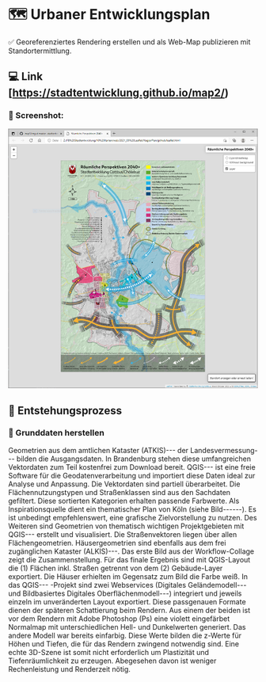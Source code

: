 # :world_map: Urbaner Entwicklungsplan
:white_check_mark: Georeferenziertes Rendering erstellen und als Web-Map publizieren mit Standortermittlung.

## :computer: Link [https://stadtentwicklung.github.io/map2/)

### :camera_flash: Screenshot:
![Screenshot der GitHub-Pages App](https://raw.githubusercontent.com/stadtentwicklung/map2/master/img/screenshotApp.PNG)

## :rocket: Entstehungsprozess

### :compass: Grunddaten herstellen
Geometrien aus dem amtlichen Kataster (ATKIS)--- der Landesvermessung--- bilden die Ausgangsdaten. In Brandenburg stehen diese umfangreichen Vektordaten zum Teil kostenfrei zum Download bereit. QGIS--- ist eine freie Software für die Geodatenverarbeitung und importiert diese Daten ideal zur Analyse und Anpassung. Die Vektordaten sind partiell überarbeitet. Die Flächennutzungstypen und Straßenklassen sind aus den Sachdaten gefiltert. Diese sortierten Kategorien erhalten passende Farbwerte. Als Inspirationsquelle dient ein thematischer Plan von Köln (siehe Bild------). Es ist unbedingt empfehlenswert, eine grafische Zielvorstellung zu nutzen. Des Weiteren sind Geometrien von thematisch wichtigen Projektgebieten mit QGIS--- erstellt und visualisiert. Die Straßenvektoren liegen über allen Flächengeometrien. Häusergeometrien sind ebenfalls aus dem frei zugänglichen Kataster (ALKIS)---. Das erste Bild aus der Workflow-Collage zeigt die Zusammenstellung. Für das finale Ergebnis sind mit QGIS-Layout die (1) Flächen inkl. Straßen getrennt von dem (2) Gebäude-Layer exportiert. Die Häuser erhielten im Gegensatz zum Bild die Farbe weiß. In das QGIS--- -Projekt sind zwei Webservices (Digitales Geländemodell--- und Bildbasiertes Digitales Oberflächenmodell---) integriert und jeweils einzeln im unveränderten Layout exportiert. Diese passgenauen Formate dienen der späteren Schattierung beim Rendern. Aus einem der beiden ist vor dem Rendern mit Adobe Photoshop (Ps) eine violett eingefärbet Normalmap mit unterschiedlichen Hell- und Dunkelwerten generiert. Das andere Modell war bereits einfarbig. Diese Werte bilden die z-Werte für Höhen und Tiefen, die für das Rendern zwingend notwendig sind. Eine echte 3D-Szene ist somit nicht erforderlich um Plastizität und Tiefenräumlichkeit zu erzeugen. Abegesehen davon ist weniger Rechenleistung und Renderzeit nötig.
